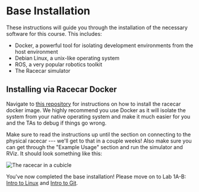 # Base Installation

These instructions will guide you through the installation of the necessary software for this course.
This includes:

- Docker, a powerful tool for isolating development environments from the host environment
- Debian Linux, a unix-like operating system
- ROS, a very popular robotics toolkit
- The Racecar simulator

## Installing via Racecar Docker
Navigate to [this repository](https://github.com/mit-racecar/racecar_docker) for instructions on how to install the racecar docker image. We highly recommend you use Docker as it will isolate the system from your native operating system and make it much easier for you and the TAs to debug if things go wrong. 

Make sure to read the instructions up until the section on connecting to the physical racecar --- we'll get to that in a couple weeks! Also make sure you can get through the "Example Usage" section and run the simulator and RViz. It should look something like this:

![The racecar in a cubicle](https://raw.githubusercontent.com/mit-racecar/racecar_simulator/master/media/racecar_simulator_rviz_2.png)

You've now completed the base installation! Please move on to Lab 1A-B: [Intro to Linux](https://github.com/mit-rss/intro_to_linux) and [Intro to Git](https://github.com/mit-rss/intro_to_git).
